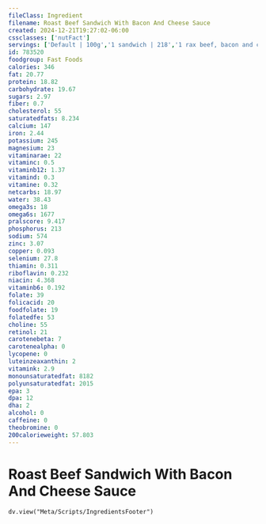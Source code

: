 ```yaml
---
fileClass: Ingredient
filename: Roast Beef Sandwich With Bacon And Cheese Sauce
created: 2024-12-21T19:27:02-06:00
cssclasses: ['nutFact']
servings: ['Default | 100g','1 sandwich | 218','1 rax beef, bacon and cheddar | 218']
id: 783520
foodgroup: Fast Foods
calories: 346
fat: 20.77
protein: 18.82
carbohydrate: 19.67
sugars: 2.97
fiber: 0.7
cholesterol: 55
saturatedfats: 8.234
calcium: 147
iron: 2.44
potassium: 245
magnesium: 23
vitaminarae: 22
vitaminc: 0.5
vitaminb12: 1.37
vitamind: 0.3
vitamine: 0.32
netcarbs: 18.97
water: 38.43
omega3s: 18
omega6s: 1677
pralscore: 9.417
phosphorus: 213
sodium: 574
zinc: 3.07
copper: 0.093
selenium: 27.8
thiamin: 0.311
riboflavin: 0.232
niacin: 4.368
vitaminb6: 0.192
folate: 39
folicacid: 20
foodfolate: 19
folatedfe: 53
choline: 55
retinol: 21
carotenebeta: 7
carotenealpha: 0
lycopene: 0
luteinzeaxanthin: 2
vitamink: 2.9
monounsaturatedfat: 8182
polyunsaturatedfat: 2015
epa: 3
dpa: 12
dha: 2
alcohol: 0
caffeine: 0
theobromine: 0
200calorieweight: 57.803
---
```


# Roast Beef Sandwich With Bacon And Cheese Sauce

```dataviewjs
dv.view("Meta/Scripts/IngredientsFooter")
```